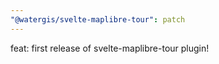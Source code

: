 ```yaml
---
"@watergis/svelte-maplibre-tour": patch
---
```


feat: first release of svelte-maplibre-tour plugin!
